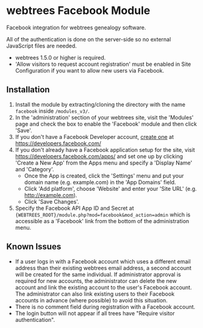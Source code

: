 webtrees Facebook Module
========================

Facebook integration for webtrees genealogy software.

All of the authentication is done on the server-side so no external JavaScript files are needed.

* webtrees 1.5.0 or higher is required.
* 'Allow visitors to request account registration' must be enabled in Site Configuration if you want
  to allow new users via Facebook.

## Installation ##
1. Install the module by extracting/cloning the directory with the name `facebook` inside ```/modules_v3/```.
2. In the 'administration' section of your webtrees site, visit the 'Modules' page and check the box to
   enable the 'Facebook' module and then click 'Save'.
3. If you don't have a Facebook Developer account, [create one](https://developers.facebook.com/docs/create-developer-account/)
   at https://developers.facebook.com/
4. If you don't already have a Facebook application setup for the site, visit
   https://developers.facebook.com/apps/ and set one up by clicking 'Create a New App' from the
   Apps menu and specify a 'Display Name' and 'Category'.
   * Once the App is created, click the 'Settings' menu and put your domain name (e.g. example.com)
     in the 'App Domains' field.
   * Click 'Add platform', choose 'Website' and enter your 'Site URL' (e.g. http://example.com).
   * Click 'Save Changes'.
5. Specify the Facebook API App ID and Secret at ```{WEBTREES_ROOT}/module.php?mod=facebook&mod_action=admin```
   which is accessible as a 'Facebook' link from the bottom of the administration menu.

## Known Issues ##
* If a user logs in with a Facebook account which uses a different email address than their existing
  webtrees email address, a second account will be created for the same individual. If administrator
  approval is required for new accounts, the administrator can delete the new account and link the
  existing account to the user's Facebook account. The administrator can also link existing users to
  their Facebook accounts in advance (where possible) to avoid this situation.
* There is no comment field during registration with a Facebook account.
* The login button will not appear if all trees have "Require visitor authentication".
